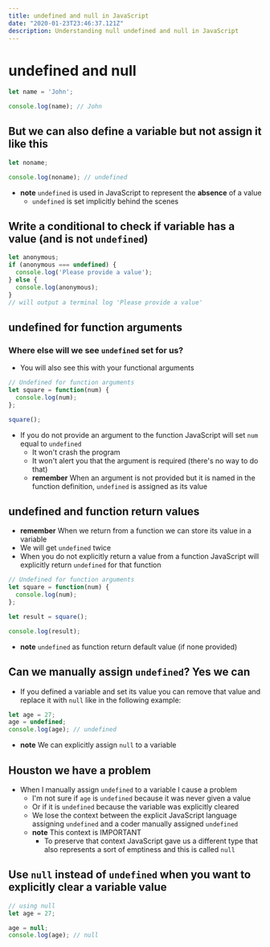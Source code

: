 ```yaml
---
title: undefined and null in JavaScript 
date: "2020-01-23T23:46:37.121Z"
description: Understanding null undefined and null in JavaScript
---
```


# undefined and null
```javascript
let name = 'John';

console.log(name); // John

```

## But we can also define a variable but not assign it like this
```javascript
let noname;

console.log(noname); // undefined
```

* **note** `undefined` is used in JavaScript to represent the **absence** of a value
    - `undefined` is set implicitly behind the scenes

## Write a conditional to check if variable has a value (and is not `undefined`)

```javascript
let anonymous;
if (anonymous === undefined) {
  console.log('Please provide a value');
} else {
  console.log(anonymous);
}
// will output a terminal log 'Please provide a value'
```

## undefined for function arguments
### Where else will we see `undefined` set for us?
* You will also see this with your functional arguments

```javascript
// Undefined for function arguments
let square = function(num) {
  console.log(num);
};

square();
```

* If you do not provide an argument to the function JavaScript will set `num` equal to `undefined`
    - It won't crash the program
    - It won't alert you that the argument is required (there's no way to do that)
    - **remember** When an argument is not provided but it is named in the function definition, `undefined` is assigned as its value

## undefined and function return values
* **remember** When we return from a function we can store its value in a variable
* We will get `undefined` twice
* When you do not explicitly return a value from a function JavaScript will explicitly return `undefined` for that function

```javascript
// Undefined for function arguments
let square = function(num) {
  console.log(num);
};

let result = square();

console.log(result);
```

* **note** `undefined` as function return default value (if none provided)

## Can we manually assign `undefined`? Yes we can
* If you defined a variable and set its value you can remove that value and replace it with `null` like in the following example:

```javascript
let age = 27;
age = undefined;
console.log(age); // undefined
```

* **note** We can explicitly assign `null` to a variable

## Houston we have a problem
* When I manually assign `undefined` to a variable I cause a problem
    - I'm not sure if `age` is `undefined` because it was never given a value
    - Or if it is `undefined` because the variable was explicitly cleared
    - We lose the context between the explicit JavaScript language assigning `undefined` and a coder manually assigned `undefined`
    - **note** This context is IMPORTANT
        + To preserve that context JavaScript gave us a different type that also represents a sort of emptiness and this is called `null`

## Use `null` instead of `undefined` when you want to explicitly clear a variable value

```javascript
// using null
let age = 27;

age = null;
console.log(age); // null
```


